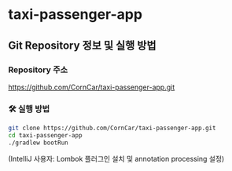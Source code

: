 # taxi-passenger-app
## Git Repository 정보 및 실행 방법

###  Repository 주소
https://github.com/CornCar/taxi-passenger-app.git

### 🛠️ 실행 방법

```bash
git clone https://github.com/CornCar/taxi-passenger-app.git
cd taxi-passenger-app
./gradlew bootRun
```
(IntelliJ 사용자: Lombok 플러그인 설치 및 annotation processing 설정)

